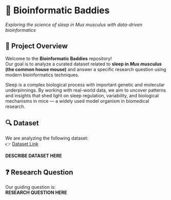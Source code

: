 # 🧬 Bioinformatic Baddies  
*Exploring the science of sleep in *Mus musculus* with data-driven bioinformatics*  

## 📌 Project Overview  
Welcome to the **Bioinformatic Baddies** repository!  
Our goal is to analyze a curated dataset related to **sleep in *Mus musculus* (the common house mouse)** and answer a specific research question using modern bioinformatics techniques.  

Sleep is a complex biological process with important genetic and molecular underpinnings. By working with real-world data, we aim to uncover patterns and insights that shed light on sleep regulation, variability, and biological mechanisms in mice — a widely used model organism in biomedical research.  

## 🔍 Dataset  
We are analyzing the following dataset:  
👉 [Dataset Link](https://www.refine.bio/experiments/SRP181622/rem-sleeps-unique-associations-with-corticosterone-regulation-apoptotic-pathways-and-behavior-in-chronic-stress-in-mice?ref=search)  

**DESCRIBE DATASET HERE**

## ❓ Research Question  
Our guiding question is:  
**RESEARCH QUESTION HERE**  
